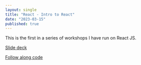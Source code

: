 ```yaml
---
layout: single
title: "React - Intro to React"
date: "2023-03-15"
published: true
---
```


This is the first in a series of workshops I have run on React JS.

[Slide deck](/workshop-react-intro-to-react)

[Follow along code](https://github.com/themitchell/workshop-react-intro-to-react-project-files)
